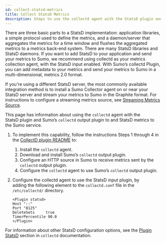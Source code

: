 ```yaml
---
id: collect-statsd-metrics
title: Collect StatsD Metrics
description: Steps to use the collectd agent with the StatsD plugin and Sumo’s collectd output plugin to send StatsD metrics to the Sumo service.
---
```



There are three basic parts to a StatsD implementation: application libraries, a simple protocol used to define the metrics, and a daemon/server that aggregates the metrics for a time window and flushes the aggregated metrics to a metrics back-end system. There are many StatsD libraries and StatsD daemons. If you want to add StatsD to your application and send your metrics to Sumo, we recommend using collectd as your metrics collection agent, with the StatsD input enabled. With Sumo’s collectd Plugin, you can add metadata to your metrics and send your metrics to Sumo in a multi-dimensional, metrics 2.0 format. 

If you're using a different StatsD server, the most commonly available integration method is to install a Sumo Collector agent on or near your StatsD server and stream your metrics to Sumo in the Graphite format. For instructions to configure a streaming metrics source, see [Streaming Metrics Source](docs/send-data/installed-collectors/sources/streaming-metrics-source.md).

This page has information about using the `collectd` agent with the StatsD plugin and Sumo’s `collectd` output plugin to and StatsD metrics to the Sumo service.

1. To implement this capability, follow the instructions Steps 1 through 4 in the [CollectD plugin README](https://github.com/SumoLogic/sumologic-collectd-plugin) to:

   1. Install the `collectd` agent.
   1. Download and install Sumo’s `collectd` output plugin.
   1. Configure an HTTP source in Sumo to receive metrics sent by the `collectd` output plugin.
   1. Configure the `collectd` agent to use Sumo’s `collectd` output plugin.

1. Configure the collectd agent to use the StatsD input plugin, by adding the following element to the `collectd.conf` file in the `/etc/collectd/` directory.

    ```
    <Plugin statsd>
    Host "::"
    Port "8125"
    DeleteSets     true
    TimerPercentile 90.0
    </Plugin>
    ```

For information about other StatsD configuration options, see the [Plugin StatsD](https://collectd.org/documentation/manpages/collectd.conf.5.shtml#plugin_statsd) section in `collectd` documentation.   
 
